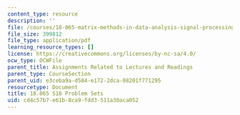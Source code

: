 ```yaml
---
content_type: resource
description: ''
file: /courses/18-065-matrix-methods-in-data-analysis-signal-processing-and-machine-learning-spring-2018/cd4c57b7e61b8ca9fdd3511a30aca052_MIT18_065S18PSets.pdf
file_size: 399812
file_type: application/pdf
learning_resource_types: []
license: https://creativecommons.org/licenses/by-nc-sa/4.0/
ocw_type: OCWFile
parent_title: Assignments Related to Lectures and Readings
parent_type: CourseSection
parent_uid: e3ceba9a-d584-e172-2dca-08201f771295
resourcetype: Document
title: 18.065 S18 Problem Sets
uid: cd4c57b7-e61b-8ca9-fdd3-511a30aca052
---
```

